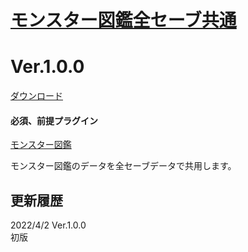# [モンスター図鑑全セーブ共通](https://raw.githubusercontent.com/nuun888/MZ/master/NUUN_EnemyBook_Global.js)
# Ver.1.0.0
[ダウンロード](https://raw.githubusercontent.com/nuun888/MZ/master/NUUN_EnemyBook_Global.js)
#### 必須、前提プラグイン
[モンスター図鑑](https://github.com/nuun888/MZ/blob/master/README/EnemyBook.md)  

モンスター図鑑のデータを全セーブデータで共用します。  

## 更新履歴
2022/4/2 Ver.1.0.0  
初版  
